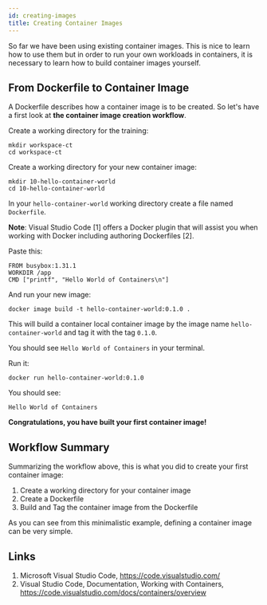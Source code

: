 ```yaml
---
id: creating-images
title: Creating Container Images
---
```


So far we have been using existing container images. This is nice to learn how to use them but in order to run your own workloads in containers, it is necessary to learn how to build container images yourself.

## From Dockerfile to Container Image

A Dockerfile describes how a container image is to be created. So let's have a first look at **the container image creation workflow**.

Create a working directory for the training:

    mkdir workspace-ct
    cd workspace-ct

Create a working directory for your new container image:

    mkdir 10-hello-container-world
    cd 10-hello-container-world

In your `hello-container-world` working directory create a file named `Dockerfile`.

**Note**: Visual Studio Code [1] offers a Docker plugin that will assist you when working with Docker including authoring Dockerfiles [2].

Paste this:

    FROM busybox:1.31.1
    WORKDIR /app
    CMD ["printf", "Hello World of Containers\n"]

And run your new image:

    docker image build -t hello-container-world:0.1.0 .

This will build a container local container image by the image name `hello-container-world` and tag it with the tag `0.1.0`.

You should see `Hello World of Containers` in your terminal. 

Run it:

    docker run hello-container-world:0.1.0

You should see:

    Hello World of Containers

**Congratulations, you have built your first container image!**

## Workflow Summary

Summarizing the workflow above, this is what you did to create your first container image:

1. Create a working directory for your container image
2. Create a Dockerfile
3. Build and Tag the container image from the Dockerfile

As you can see from this minimalistic example, defining a container image can be very simple.

## Links

1. Microsoft Visual Studio Code, https://code.visualstudio.com/
2. Visual Studio Code, Documentation, Working with Containers, https://code.visualstudio.com/docs/containers/overview